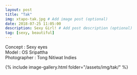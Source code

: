 ```yaml
---
layout: post
title: "Tak"
img: xtapo-tak.jpg # Add image post (optional)
date: 2018-07-25 11:05:00
description: Sexy Girl! # Add post description (optional)
tag: [sexy, beautiful]
---
```

Concept : Sexy eyes  
Model : OS Sripattha  
Photographer : Tong Nitiwat Indies    

{% include image-gallery.html folder="/assets/img/tak/" %}
